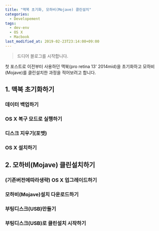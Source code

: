 ```yaml
---
title: "맥북 초기화, 모하비(Mojave) 클린설치"
categories: 
  - Developement
tags: 
  - dev-env
  - OS X
  - Macbook
last_modified_at: 2019-02-23T23:14:00+09:00
---
```


> 드디어 블로그를 시작합니다.

첫 포스트로 이전부터 사용하던 맥북(pro retina 13' 2014mid)을 초기화하고 모하비(Mojave)를 클린설치한 과정을 적어보려고 합니다.

## 1. 맥북 초기화하기

### 데이터 백업하기

### OS X 복구 모드로 실행하기

### 디스크 지우기(포맷)

### OS X 설치하기

## 2. 모하비(Mojave) 클린설치하기

### (기존버전에따라생략) OS X 업그레이드하기

### 모하비(Mojave)설치 다운로드하기

### 부팅디스크(USB)만들기

### 부팅디스크(USB)로 클린설치 시작하기
